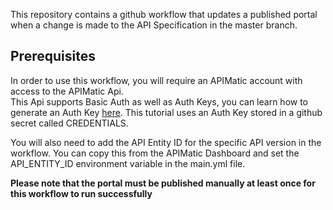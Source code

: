 This repository contains a github workflow that updates a published portal when a change is made to the API Specification in the master branch.

## Prerequisites
In order to use this workflow, you will require an APIMatic account with access to the APIMatic Api.   
This Api supports Basic Auth as well as Auth Keys, you can learn how to generate an Auth Key [here](https://docs.apimatic.io/manage-apis/get-api-keys/). This tutorial uses an Auth Key stored in a github secret called CREDENTIALS. 

You will also need to add the API Entity ID for the specific API version in the workflow. You can copy this from the APIMatic Dashboard and set the API_ENTITY_ID environment variable in the main.yml file.  

**Please note that the portal must be published manually at least once for this workflow to run successfully**
